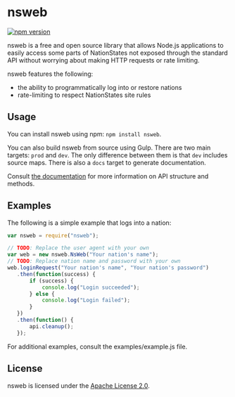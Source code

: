 # nsweb #

[![npm version](https://badge.fury.io/js/nsweb.svg)](https://badge.fury.io/js/nsweb)

nsweb is a free and open source library that allows Node.js applications to 
easily access some parts of NationStates not exposed through the standard API
without worrying about making HTTP requests or rate limiting.

nsweb features the following:

* the ability to programmatically log into or restore nations
* rate-limiting to respect NationStates site rules

## Usage ##

You can install nsweb using npm: `npm install nsweb`.

You can also build nsweb from source using Gulp. There are two main targets: 
`prod` and `dev`. The only difference between them is that `dev` includes
source maps. There is also a `docs` target to generate documentation.

Consult [the documentation](https://auralia.github.io/node-nsweb/) for more 
information on API structure and methods.

## Examples ##

The following is a simple example that logs into a nation:

```js
var nsweb = require("nsweb");

// TODO: Replace the user agent with your own
var web = new nsweb.NsWeb("Your nation's name");
// TODO: Replace nation name and password with your own
web.loginRequest("Your nation's name", "Your nation's password")
   .then(function(success) {
       if (success) {
           console.log("Login succeeded");
       } else {
           console.log("Login failed");
       }
   })
   .then(function() {
       api.cleanup();
   });
```

For additional examples, consult the examples/example.js file.

## License ##

nsweb is licensed under the [Apache License 2.0](http://www.apache.org/licenses/LICENSE-2.0).

